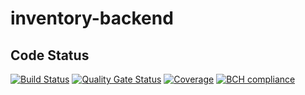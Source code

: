 # inventory-backend
## Code Status
[![Build Status](https://travis-ci.com/hugo098/inventory-backend.svg?branch=develop)](https://travis-ci.com/hugo098/inventory-backend)
[![Quality Gate Status](https://sonarcloud.io/api/project_badges/measure?project=hugo098_inventory-backend&metric=alert_status)](https://sonarcloud.io/dashboard?id=hugo098_inventory-backend)
[![Coverage](https://sonarcloud.io/api/project_badges/measure?project=hugo098_inventory-backend&metric=coverage)](https://sonarcloud.io/dashboard?id=hugo098_inventory-backend)
[![BCH compliance](https://bettercodehub.com/edge/badge/hugo098/inventory-backend?branch=develop)](https://bettercodehub.com/)